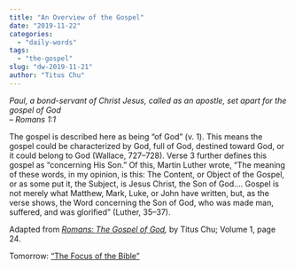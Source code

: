 ```yaml
---
title: "An Overview of the Gospel"
date: "2019-11-22"
categories: 
  - "daily-words"
tags: 
  - "the-gospel"
slug: "dw-2019-11-21"
author: "Titus Chu"
---
```


_Paul, a bond-servant of Christ Jesus, called as an apostle, set apart for the gospel of God_  
_–_ _Romans_ _1:1_

The gospel is described here as being “of God” (v. 1). This means the gospel could be characterized by God, full of God, destined toward God, or it could belong to God (Wallace, 727–728). Verse 3 further defines this gospel as “concerning His Son.” Of this, Martin Luther wrote, “The meaning of these words, in my opinion, is this: The Content, or Object of the Gospel, or as some put it, the Subject, is Jesus Christ, the Son of God…. Gospel is not merely what Matthew, Mark, Luke, or John have written, but, as the verse shows, the Word concerning the Son of God, who was made man, suffered, and was glorified” (Luther, 35–37).

Adapted from _[Romans: The Gospel of God](/book-romans/),_ by Titus Chu; Volume 1, page 24.

Tomorrow: [“The Focus of the Bible”](https://ministrymessages.org/dw-2019-11-22/)
